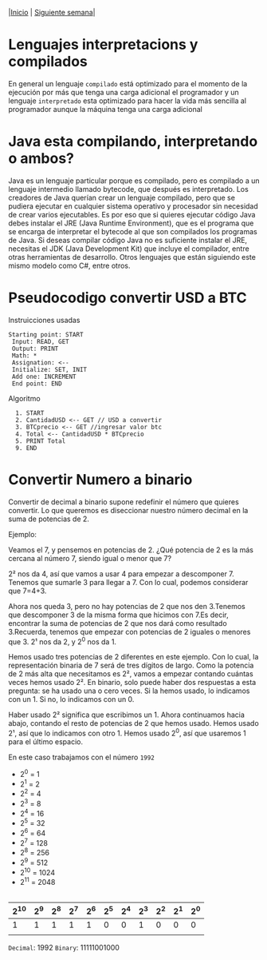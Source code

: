 |[Inicio](./README.md) |
[Siguiente semana](/week02/README.md)|


# Lenguajes interpretacions y compilados
En general un lenguaje `compilado` está optimizado para el momento de la ejecución por más que tenga una carga adicional el programador 
y un lenguaje `interpretado` esta optimizado para hacer la vida más sencilla al programador aunque la máquina tenga una carga adicional
# Java esta compilando, interpretando o ambos?
Java es un lenguaje particular porque es compilado, pero es compilado a un lenguaje intermedio llamado bytecode, que después es interpretado. 
Los creadores de Java querían crear un lenguaje compilado, pero que se pudiera ejecutar en cualquier sistema operativo y procesador sin necesidad de crear varios ejecutables.
Es por eso que si quieres ejecutar código Java debes instalar el JRE (Java Runtime Environment), que es el programa que se encarga de interpretar el bytecode al que son compilados los programas de Java.
Si deseas compilar código Java no es suficiente instalar el JRE, necesitas el JDK (Java Development Kit) que incluye el compilador, entre otras herramientas de desarrollo.
Otros lenguajes que están siguiendo este mismo modelo como C#, entre otros.

# Pseudocodigo convertir USD a BTC
Instruicciones usadas
```
Starting point: START
 Input: READ, GET
 Output: PRINT
 Math: *
 Assignation: <--
 Initialize: SET, INIT
 Add one: INCREMENT
 End point: END
```
Algoritmo
```
  1. START
  2. CantidadUSD <-- GET // USD a convertir
  3. BTCprecio <-- GET //ingresar valor btc
  4. Total <-- CantidadUSD * BTCprecio 
  5. PRINT Total
  9. END
```
# Convertir Numero a binario
Convertir de decimal a binario supone redefinir el número que quieres convertir. Lo que queremos es diseccionar nuestro número decimal en la suma de potencias de 2.

Ejemplo: 

Veamos el 7, y pensemos en potencias de 2. ¿Qué potencia de 2 es la más cercana al número 7, siendo igual o menor que 7?

2² nos da 4, así que vamos a usar 4 para empezar a descomponer 7. Tenemos que sumarle 3 para llegar a 7.  Con lo cual, podemos considerar que 7=4+3.

Ahora nos queda 3, pero no hay potencias de 2 que nos den 3.Tenemos que descomponer 3 de la misma forma que hicimos con 7.Es decir, encontrar la suma de potencias de 2 que nos dará como resultado 3.Recuerda, tenemos que empezar con potencias de 2 iguales o menores que 3.  2¹ nos da 2, y 2<sup>0</sup> nos da 1.

Hemos usado tres potencias de 2 diferentes en este ejemplo.  Con lo cual, la representación binaria de 7 será de tres dígitos de largo.  Como la potencia de 2 más alta que necesitamos es 2², vamos a empezar contando cuántas veces hemos usado 2².  En binario, solo puede haber dos respuestas a esta pregunta: se ha usado una o cero veces. Si la hemos usado, lo indicamos con un 1.  Si no, lo indicamos con un 0.

Haber usado 2² significa que escribimos un 1.  Ahora continuamos hacia abajo, contando el resto de potencias de 2 que hemos usado.  Hemos usado 2¹, así que lo indicamos con otro 1. Hemos usado 2<sup>0</sup>, así que usaremos 1 para el último espacio.

En este caso trabajamos con el número `1992`
- 2<sup>0</sup> = 1
- 2<sup>1</sup> = 2
- 2<sup>2</sup> = 4
- 2<sup>3</sup> = 8
- 2<sup>4</sup> = 16
- 2<sup>5</sup> = 32
- 2<sup>6</sup> = 64
- 2<sup>7</sup> = 128
- 2<sup>8</sup> = 256
- 2<sup>9</sup> = 512
- 2<sup>10</sup> = 1024
- 2<sup>11</sup> = 2048

||||||||||||||||||||
|-|-|-|-|-|-|-|-|-|-|-|-|-|-|-|-|-|-|-|

|2<sup>10</sup> |2<sup>9</sup> |2<sup>8</sup> |2<sup>7</sup> |2<sup>6</sup> |2<sup>5</sup> |2<sup>4</sup> |2<sup>3</sup>| 2<sup>2</sup> |2<sup>1</sup> |2<sup>0</sup> |
|-|-|-|-|-|-|-|-|-|-|-|
|1|1|1|1|1|0|0|1|0|0|0
||||||||||||

`Decimal`: 1992
`Binary`: 11111001000
